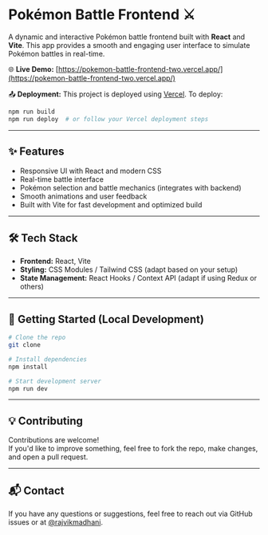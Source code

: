 # Pokémon Battle Frontend ⚔️

A dynamic and interactive Pokémon battle frontend built with **React** and **Vite**. This app provides a smooth and engaging user interface to simulate Pokémon battles in real-time.

🌐 **Live Demo:** [https://pokemon-battle-frontend-two.vercel.app/](https://pokemon-battle-frontend-two.vercel.app/)

📤 **Deployment:** This project is deployed using [Vercel](https://vercel.com/rajvi-madhanis-projects/pokemon-battle-frontend/deployments).
To deploy:

```bash
npm run build
npm run deploy  # or follow your Vercel deployment steps
```

---

## ✨ Features

- Responsive UI with React and modern CSS
- Real-time battle interface
- Pokémon selection and battle mechanics (integrates with backend)
- Smooth animations and user feedback
- Built with Vite for fast development and optimized build

---

## 🛠️ Tech Stack

- **Frontend:** React, Vite
- **Styling:** CSS Modules / Tailwind CSS (adapt based on your setup)
- **State Management:** React Hooks / Context API (adapt if using Redux or others)

---

## 🚀 Getting Started (Local Development)

```bash
# Clone the repo
git clone

# Install dependencies
npm install

# Start development server
npm run dev
```

---

## 💡 Contributing

Contributions are welcome!  
If you'd like to improve something, feel free to fork the repo, make changes, and open a pull request.

---

## 📬 Contact

If you have any questions or suggestions, feel free to reach out via GitHub issues or at [@rajvikmadhani](https://github.com/rajvikmadhani).
